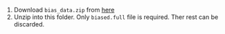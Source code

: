 1. Download `bias_data.zip` from [here](https://www.dropbox.com/s/qol3rmn0rq0dfhn/bias_data.zip?dl=0)
2. Unzip into this folder. Only `biased.full` file is required. Ther rest can be discarded.